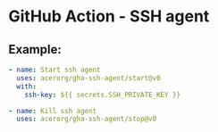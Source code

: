 # GitHub Action - SSH agent

## Example:

```yml
- name: Start ssh agent
  uses: acerorg/gha-ssh-agent/start@v0
  with:
    ssh-key: ${{ secrets.SSH_PRIVATE_KEY }}
```

```yml
- name: Kill ssh agent
  uses: acerorg/gha-ssh-agent/stop@v0
```
